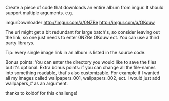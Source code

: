 Create a piece of code that downloads an entire album from imgur. It should support multiple arguments. e.g.

   imgurDownloader http://imgur.com/a/0NZBe http://imgur.com/a/OKduw

The url might get a bit redundant for large batch's, so consider leaving out the link, so one just needs to enter 0NZBe OKduw ect. You can use a third party librarys.

Tip: every single image link in an album is listed in the source code.

Bonus points: You can enter the directory you would like to save the files but it's optional. Extra bonus points: if you can change all the file-names into something readable, that's also customizable. For example if I wanted all my images called wallpapers_001, wallpapers_002, ect. I would just add wallpapers_# as an argument.

thanks to koldof for this challenge!